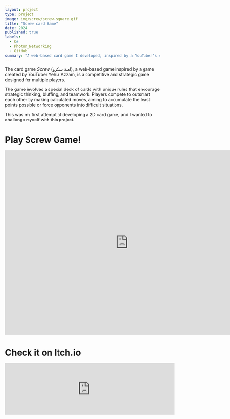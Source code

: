 ```yaml
---
layout: project
type: project
image: img/screw/screw-square.gif
title: "Screw card Game"
date: 2024
published: true
labels:
  - C#
  - Photon_Networking
  - GitHub
summary: "A web-based card game I developed, inspired by a YouTuber's creation."
---
```



The card game *Screw* (لعبة سكرو), a web-based game inspired by a game created by YouTuber Yehia Azzam, is a competitive and strategic game designed for multiple players.

The game involves a special deck of cards with unique rules that encourage strategic thinking, bluffing, and teamwork. Players compete to outsmart each other by making calculated moves,
aiming to accumulate the least points possible or force opponents into difficult situations.


This was my first attempt at developing a 2D card game, and I wanted to challenge myself with this project.

<html lang="en">
<head>
    <meta charset="UTF-8">
    <meta name="viewport" content="width=device-width, initial-scale=1.0">
</head>
<body>
    <h1>Play Screw Game!</h1>
    <iframe src="https://html-classic.itch.zone/html/10040462/Screw/index.html"
            allowfullscreen
            frameborder="0"
            width="800"
            height="600"></iframe>
</body>
</html>

<html lang="en">
<head>
    <meta charset="UTF-8">
    <meta name="viewport" content="width=device-width, initial-scale=1.0">
    <title>Play My Game</title>
</head>
<body>
    <h1>Check it on Itch.io</h1>
   <iframe frameborder="0" src="https://itch.io/embed/2420863" width="552" height="167"><a href="https://amr-yasser.itch.io/screw">Screw by amr yasser</a></iframe>
</body>
</html>

